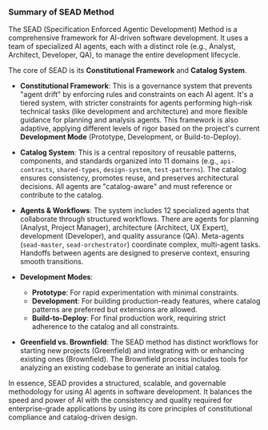 ### Summary of SEAD Method

The SEAD (Specification Enforced Agentic Development) Method is a comprehensive framework for AI-driven software development. It uses a team of specialized AI agents, each with a distinct role (e.g., Analyst, Architect, Developer, QA), to manage the entire development lifecycle.

The core of SEAD is its **Constitutional Framework** and **Catalog System**.

*   **Constitutional Framework**: This is a governance system that prevents "agent drift" by enforcing rules and constraints on each AI agent. It's a tiered system, with stricter constraints for agents performing high-risk technical tasks (like development and architecture) and more flexible guidance for planning and analysis agents. This framework is also adaptive, applying different levels of rigor based on the project's current **Development Mode** (Prototype, Development, or Build-to-Deploy).

*   **Catalog System**: This is a central repository of reusable patterns, components, and standards organized into 11 domains (e.g., `api-contracts`, `shared-types`, `design-system`, `test-patterns`). The catalog ensures consistency, promotes reuse, and preserves architectural decisions. All agents are "catalog-aware" and must reference or contribute to the catalog.

*   **Agents & Workflows**: The system includes 12 specialized agents that collaborate through structured workflows. There are agents for planning (Analyst, Project Manager), architecture (Architect, UX Expert), development (Developer), and quality assurance (QA). Meta-agents (`sead-master`, `sead-orchestrator`) coordinate complex, multi-agent tasks. Handoffs between agents are designed to preserve context, ensuring smooth transitions.

*   **Development Modes**:
    *   **Prototype**: For rapid experimentation with minimal constraints.
    - **Development**: For building production-ready features, where catalog patterns are preferred but extensions are allowed.
    *   **Build-to-Deploy**: For final production work, requiring strict adherence to the catalog and all constraints.

*   **Greenfield vs. Brownfield**: The SEAD method has distinct workflows for starting new projects (Greenfield) and integrating with or enhancing existing ones (Brownfield). The Brownfield process includes tools for analyzing an existing codebase to generate an initial catalog.

In essence, SEAD provides a structured, scalable, and governable methodology for using AI agents in software development. It balances the speed and power of AI with the consistency and quality required for enterprise-grade applications by using its core principles of constitutional compliance and catalog-driven design.
